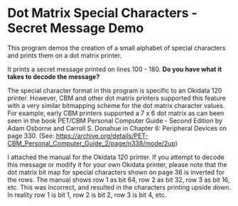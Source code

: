 # Dot Matrix Special Characters - Secret Message Demo 

This program demos the creation of a small alphabet of special characters and prints them on a dot matrix printer.

It prints a secret message printed on lines 100 - 180. **Do you have what it takes to decode the message?**

The special character format in this program is specific to an Okidata 120 printer. However, CBM and other dot matrix printers supported this feature with a very similar bitmapping scheme for the dot matrix character values. For example, early CBM printers supported a 7 x 6 dot matrix as can been seen in the book PET/CBM Personal Computer Guide - Second Edition by Adam Osborne and Carroll S. Donahue in Chapter 6: Peripheral Devices on page 330. (See: https://archive.org/details/PET-CBM_Personal_Computer_Guide_2/page/n338/mode/2up)

I attached the manual for the Okidata 120 printer. If you attempt to decode this message or modify it for your own Okidata printer, please note that the dot matrix bit map for special characters shown on page 36 is inverted for the rows. The manual shows row 1 as bit 64, row 2 as bit 32, row 3 as bit 16, etc. This was incorrect, and resulted in the characters printing upside down. In reality row 1 is bit 1, row 2 is bit 2, row 3 is bit 4, etc.
